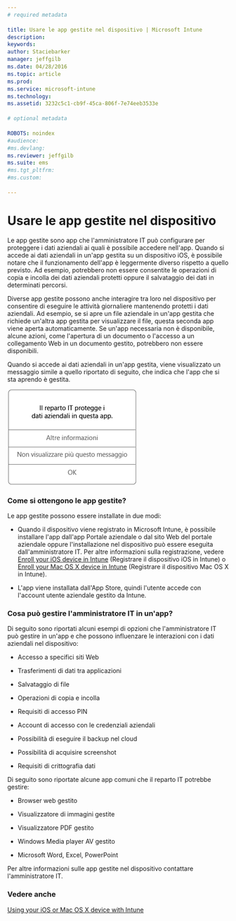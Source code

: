 ```yaml
---
# required metadata

title: Usare le app gestite nel dispositivo | Microsoft Intune
description:
keywords:
author: Staciebarker
manager: jeffgilb
ms.date: 04/28/2016
ms.topic: article
ms.prod:
ms.service: microsoft-intune
ms.technology:
ms.assetid: 3232c5c1-cb9f-45ca-806f-7e74eeb3533e

# optional metadata

ROBOTS: noindex
#audience:
#ms.devlang:
ms.reviewer: jeffgilb
ms.suite: ems
#ms.tgt_pltfrm:
#ms.custom:

---
```



# Usare le app gestite nel dispositivo

Le app gestite sono app che l'amministratore IT può configurare per proteggere i dati aziendali ai quali è possibile accedere nell'app. Quando si accede ai dati aziendali in un'app gestita su un dispositivo iOS, è possibile notare che il funzionamento dell'app è leggermente diverso rispetto a quello previsto. Ad esempio, potrebbero non essere consentite le operazioni di copia e incolla dei dati aziendali protetti oppure il salvataggio dei dati in determinati percorsi.

Diverse app gestite possono anche interagire tra loro nel dispositivo per consentire di eseguire le attività giornaliere mantenendo protetti i dati aziendali. Ad esempio, se si apre un file aziendale in un'app gestita che richiede un'altra app gestita per visualizzare il file, questa seconda app viene aperta automaticamente. Se un'app necessaria non è disponibile, alcune azioni, come l'apertura di un documento o l'accesso a un collegamento Web in un documento gestito, potrebbero non essere disponibili.

Quando si accede ai dati aziendali in un'app gestita, viene visualizzato un messaggio simile a quello riportato di seguito, che indica che l'app che si sta aprendo è gestita.

![gestite-apps-messaggio-ios](./media/managed-apps-message.png)

### Come si ottengono le app gestite?
Le app gestite possono essere installate in due modi:

-   Quando il dispositivo viene registrato in Microsoft Intune, è possibile installare l'app dall'app Portale aziendale o dal sito Web del portale aziendale oppure l'installazione nel dispositivo può essere eseguita dall'amministratore IT. Per altre informazioni sulla registrazione, vedere [Enroll your iOS device in Intune](enroll-your-device-in-intune-ios.md) (Registrare il dispositivo iOS in Intune) o [Enroll your Mac OS X device in Intune](enroll-your-device-in-intune-mac-os-x.md) (Registrare il dispositivo Mac OS X in Intune).

-   L'app viene installata dall'App Store, quindi l'utente accede con l'account utente aziendale gestito da Intune.

### Cosa può gestire l'amministratore IT in un'app?
Di seguito sono riportati alcuni esempi di opzioni che l'amministratore IT può gestire in un'app e che possono influenzare le interazioni con i dati aziendali nel dispositivo:

-   Accesso a specifici siti Web

-   Trasferimenti di dati tra applicazioni

-   Salvataggio di file

-   Operazioni di copia e incolla

-   Requisiti di accesso PIN

-   Account di accesso con le credenziali aziendali

-   Possibilità di eseguire il backup nel cloud

-   Possibilità di acquisire screenshot

-   Requisiti di crittografia dati

Di seguito sono riportate alcune app comuni che il reparto IT potrebbe gestire:

-   Browser web gestito

-   Visualizzatore di immagini gestite

-   Visualizzatore PDF gestito

-   Windows Media player AV gestito

-   Microsoft Word, Excel, PowerPoint

Per altre informazioni sulle app gestite nel dispositivo contattare l'amministratore IT.

### Vedere anche
[Using your iOS or Mac OS X device with Intune](using-your-ios-or-mac-os-x-device-with-intune.md)

<!--HONumber=May16_HO1-->


